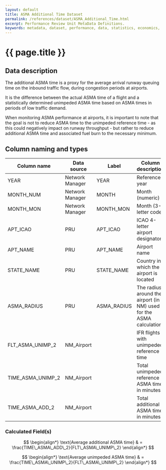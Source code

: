 ```yaml
---
layout: default
title: ASMA Additional Time Dataset
permalink: /references/dataset/ASMA_Additional_Time.html
excerpt: Performance Review Unit MetaData Definitions.
keywords: metadata, dataset, performance, data, statistics, economics, air transport, flights, europe, cost efficiency
---
```

# {{ page.title }}

## Data description
The additional ASMA time is a proxy for the average arrival runway queuing time on the inbound
traffic flow, during congestion periods at airports.

It is the difference between the actual ASMA time of a flight and a statistically determined
unimpeded ASMA time based on ASMA times in periods of low traffic demand.

When monitoring ASMA performance at airports, it is important to note that the goal
is not to reduce ASMA time to the unimpeded reference time - as this could negatively impact
on runway throughput - but rather to reduce additional ASMA time and associated fuel burn
to the necessary minimum.

## Column naming and types

| Column name       | Data source     | Label       | Column description                                                  | Example  |
|-------------------|-----------------|-------------|---------------------------------------------------------------------|----------|
| YEAR              | Network Manager | YEAR        | Reference year                                                      | 2014     |
| MONTH_NUM         | Network Manager | MONTH       | Month (numeric)                                                     | 1        |
| MONTH_MON         | Network Manager | MONTH_MON   | Month (3-letter code)                                               | JAN      |
| APT_ICAO          | PRU             | APT_ICAO    | ICAO 4-letter airport designator                                    | EBBR     |
| APT_NAME          | PRU             | APT_NAME    | Airport name                                                        | Brussels |
| STATE_NAME        | PRU             | STATE_NAME  | Country in which the airport is located                             | Belgium  |
| ASMA_RADIUS       | PRU             | ASMA_RADIUS | The radius around the airport (in NM) used for the ASMA calculation | 40       |
| FLT_ASMA_UNIMP_2  | NM_Airport      |             | IFR flights with unimpeded reference time                           | 7290     |
| TIME_ASMA_UNIMP_2 | NM_Airport      |             | Total unimpeded reference ASMA time in minutes                      | 60081    |
| TIME_ASMA_ADD_2   | NM_Airport      |             | Total additional ASMA time in minutes                               | 15175    |


### Calculated Field(s)

$$
\begin{align*}
\text{Average additional ASMA time} & = \frac{TIME\_ASMA\_ADD\_2}{FLT\_ASMA\_UNIMP\_2} 
\end{align*}
$$

$$
\begin{align*}
\text{Average unimpeded ASMA time} & = \frac{TIME\_ASMA\_UNIMP\_2}{FLT\_ASMA\_UNIMP\_2} 
\end{align*}
$$
